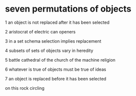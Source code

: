 # seven permutations of objects

1
an object is not replaced after it has been selected

2
aristocrat of electric can openers

3
in a set schema selection implies replacement

4
subsets of sets of objects vary in heredity

5
battle cathedral of the church of the machine religion 

6
whatever is true of objects must be true of ideas

7
an object is replaced before it has been selected

on this rock
circling